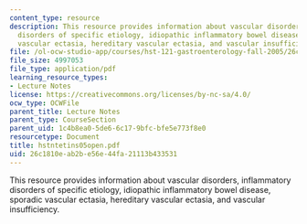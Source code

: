```yaml
---
content_type: resource
description: This resource provides information about vascular disorders, inflammatory
  disorders of specific etiology, idiopathic inflammatory bowel disease, sporadic
  vascular ectasia, hereditary vascular ectasia, and vascular insufficiency.
file: /ol-ocw-studio-app/courses/hst-121-gastroenterology-fall-2005/26c1810eab2be56e44fa21113b433531_hstntetins05open.pdf
file_size: 4997053
file_type: application/pdf
learning_resource_types:
- Lecture Notes
license: https://creativecommons.org/licenses/by-nc-sa/4.0/
ocw_type: OCWFile
parent_title: Lecture Notes
parent_type: CourseSection
parent_uid: 1c4b8ea0-5de6-6c17-9bfc-bfe5e773f8e0
resourcetype: Document
title: hstntetins05open.pdf
uid: 26c1810e-ab2b-e56e-44fa-21113b433531
---
```

This resource provides information about vascular disorders, inflammatory disorders of specific etiology, idiopathic inflammatory bowel disease, sporadic vascular ectasia, hereditary vascular ectasia, and vascular insufficiency.